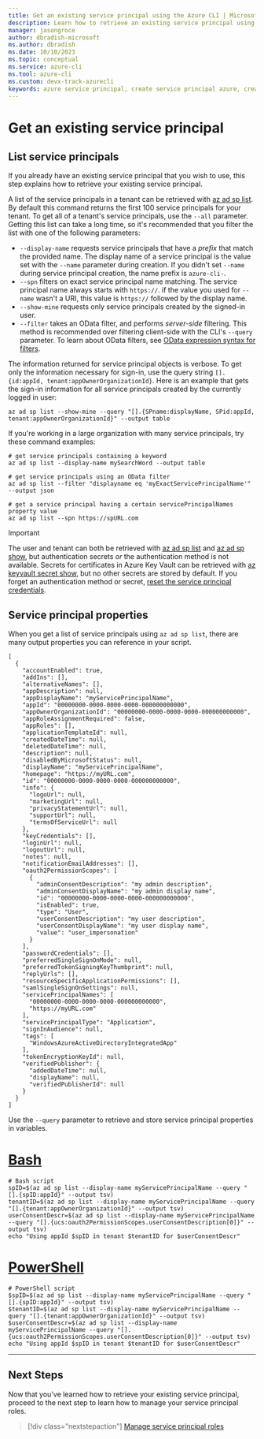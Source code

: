 ```yaml
---
title: Get an existing service principal using the Azure CLI | Microsoft Docs
description: Learn how to retrieve an existing service principal using the Azure CLI.
manager: jasongroce
author: dbradish-microsoft
ms.author: dbradish
ms.date: 10/10/2023
ms.topic: conceptual
ms.service: azure-cli
ms.tool: azure-cli
ms.custom: devx-track-azurecli
keywords: azure service principal, create service principal azure, create service principal azure cli
---
```


# Get an existing service principal

## List service principals

If you already have an existing service principal that you wish to use, this step explains how to retrieve your existing service principal.

A list of the service principals in a tenant can be retrieved with [az ad sp list](/cli/azure/ad/sp#az-ad-sp-list). By default this command returns the first 100 service principals for your tenant. To get all of a tenant's service principals, use the `--all` parameter. Getting this list can take a long time, so it's recommended that you filter the list with one of the following parameters:

* `--display-name` requests service principals that have a _prefix_ that match the provided name. The display name of a service principal is the value set with the `--name`
parameter during creation. If you didn't set `--name` during service principal creation, the name prefix is `azure-cli-`.
* `--spn` filters on exact service principal name matching. The service principal name always starts with `https://`.
if the value you used for `--name` wasn't a URI, this value is `https://` followed by the display name.
* `--show-mine` requests only service principals created by the signed-in user.
* `--filter` takes an OData filter, and performs _server-side_ filtering. This method is recommended over filtering client-side with the CLI's `--query` parameter. To learn about OData filters, see [OData expression syntax for filters](/rest/api/searchservice/odata-expression-syntax-for-azure-search).

The information returned for service principal objects is verbose. To get only the information necessary for sign-in, use the query string
`[].{id:appId, tenant:appOwnerOrganizationId}`. Here is an example that gets the sign-in information for all service principals created by the currently logged in user:

```azurecli-interactive
az ad sp list --show-mine --query "[].{SPname:displayName, SPid:appId, tenant:appOwnerOrganizationId}" --output table
```

If you're working in a large organization with many service principals, try these command examples:

```azurecli-interactive
# get service principals containing a keyword
az ad sp list --display-name mySearchWord --output table

# get service principals using an OData filter
az ad sp list --filter "displayname eq 'myExactServicePrincipalName'" --output json

# get a service principal having a certain servicePrincipalNames property value
az ad sp list --spn https://spURL.com
```

> [!IMPORTANT]
>
> The user and tenant can both be retrieved with [az ad sp list](/cli/azure/ad/sp#az-ad-sp-list) and [az ad sp show](/cli/azure/ad/sp#az-ad-sp-show), but authentication secrets _or_ the authentication method is not available. Secrets for certificates in Azure Key Vault can be retrieved with [az keyvault secret show](/cli/azure/keyvault/secret#az-keyvault-secret-show), but no other secrets are stored by default. If you forget an authentication method or secret, [reset the service principal credentials](./azure-cli-sp-tutorial-7.md).

## Service principal properties

When you get a list of service principals using `az ad sp list`, there are many output properties you can reference in your script.

```output
[
  {
    "accountEnabled": true,
    "addIns": [],
    "alternativeNames": [],
    "appDescription": null,
    "appDisplayName": "myServicePrincipalName",
    "appId": "00000000-0000-0000-0000-000000000000",
    "appOwnerOrganizationId": "00000000-0000-0000-0000-000000000000",
    "appRoleAssignmentRequired": false,
    "appRoles": [],
    "applicationTemplateId": null,
    "createdDateTime": null,
    "deletedDateTime": null,
    "description": null,
    "disabledByMicrosoftStatus": null,
    "displayName": "myServicePrincipalName",
    "homepage": "https://myURL.com",
    "id": "00000000-0000-0000-0000-000000000000",
    "info": {
      "logoUrl": null,
      "marketingUrl": null,
      "privacyStatementUrl": null,
      "supportUrl": null,
      "termsOfServiceUrl": null
    },
    "keyCredentials": [],
    "loginUrl": null,
    "logoutUrl": null,
    "notes": null,
    "notificationEmailAddresses": [],
    "oauth2PermissionScopes": [
      {
        "adminConsentDescription": "my admin description",
        "adminConsentDisplayName": "my admin display name",
        "id": "00000000-0000-0000-0000-000000000000",
        "isEnabled": true,
        "type": "User",
        "userConsentDescription": "my user description",
        "userConsentDisplayName": "my user display name",
        "value": "user_impersonation"
      }
    ],
    "passwordCredentials": [],
    "preferredSingleSignOnMode": null,
    "preferredTokenSigningKeyThumbprint": null,
    "replyUrls": [],
    "resourceSpecificApplicationPermissions": [],
    "samlSingleSignOnSettings": null,
    "servicePrincipalNames": [
      "00000000-0000-0000-0000-000000000000",
      "https://myURL.com"
    ],
    "servicePrincipalType": "Application",
    "signInAudience": null,
    "tags": [
      "WindowsAzureActiveDirectoryIntegratedApp"
    ],
    "tokenEncryptionKeyId": null,
    "verifiedPublisher": {
      "addedDateTime": null,
      "displayName": null,
      "verifiedPublisherId": null
    }
  }
]
```

Use the `--query` parameter to retrieve and store service principal properties in variables.

# [Bash](#tab/bash)

```azurecli-interactive
# Bash script
spID=$(az ad sp list --display-name myServicePrincipalName --query "[].{spID:appId}" --output tsv)
tenantID=$(az ad sp list --display-name myServicePrincipalName --query "[].{tenant:appOwnerOrganizationId}" --output tsv)
userConsentDescr=$(az ad sp list --display-name myServicePrincipalName --query "[].{ucs:oauth2PermissionScopes.userConsentDescription[0]}" --output tsv)
echo "Using appId $spID in tenant $tenantID for $userConsentDescr"
```

# [PowerShell](#tab/powershell)

```azurecli
# PowerShell script
$spID=$(az ad sp list --display-name myServicePrincipalName --query "[].{spID:appId}" --output tsv)
$tenantID=$(az ad sp list --display-name myServicePrincipalName --query "[].{tenant:appOwnerOrganizationId}" --output tsv)
$userConsentDescr=$(az ad sp list --display-name myServicePrincipalName --query "[].{ucs:oauth2PermissionScopes.userConsentDescription[0]}" --output tsv)
echo "Using appId $spID in tenant $tenantID for $userConsentDescr"
```

---

## Next Steps

Now that you've learned how to retrieve your existing service principal, proceed to the next step to learn how to manage your service principal roles.

> [!div class="nextstepaction"]
> [Manage service principal roles](./azure-cli-sp-tutorial-5.md)
